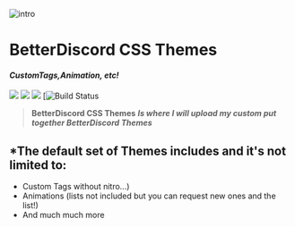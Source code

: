 
![intro](http://i.imgur.com/RgGlNpQ.jpg)

# BetterDiscord CSS Themes
#### *CustomTags,Animation, etc!*
[<img src="https://img.shields.io/badge/Support-me!-blue.svg">](https://www.paypal.com/GambaPlayz)  [<img src="https://img.shields.io/badge/discord-py-red.svg">](https://github.com/GambaPlayz) [<img src="https://discordapp.com/api/guilds/228325415071121409/widget.png?style=shield">](https://discord.gg/rvUFQa3) [![Build Status](https://github.com/GambaPlayz)

> **BetterDiscord CSS Themes** ***Is where I will upload my custom put together BetterDiscord Themes***
## *The default set of Themes includes and it's not limited to:
* Custom Tags without nitro...)
* Animations (lists not included but you can request new ones and the list!)
* And much much more

